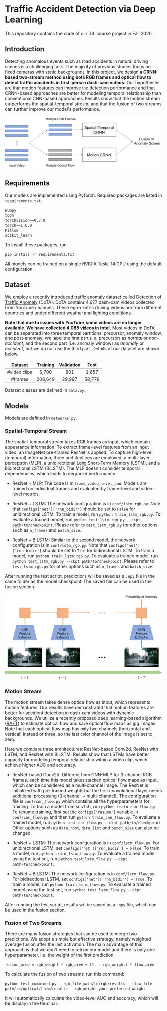 # Traffic Accident Detection via Deep Learning

This repository contains the code of our IDL course project in Fall 2020.


## Introduction

Detecting anomalous events such as road accidents in natural driving scenes is a challenging task. The majority of previous studies focus on fixed cameras with static backgrounds. In this project, we design **a CRNN-based two-stream method using both RGB frames and optical flow to detect traffic accidents in first-person dash-cam videos**. Our hypotheses are that motion features can improve the detection performance and that CRNN-based approaches are better for modeling temporal relationship than conventional CNN-based approaches. Results show that the motion stream outperforms the spatial-temporal stream, and that the fusion of two streams can further improve our model's performance.

![two-stream](imgs/crnn_twostream.png "CRNN-based two-stream method for traffic accident detection")

## Requirements

Our models are implemented using PyTorch. Required packages are listed in `requirements.txt`.

```
numpy
tqdm
torchvision==0.7.0
torch==1.6.0
Pillow
scikit_learn
```

To install these packages, run

```
pip install -r requirements.txt
```

All models can be trained on a single NVIDIA Tesla T4 GPU using the default configuration.

## Dataset

We employ a recently introduced traffic anomaly dataset called [Detection of Traffic Anomaly](https://github.com/MoonBlvd/Detection-of-Traffic-Anomaly "Detection of Traffic Anomaly Dataset") (DoTA). DoTA contains 4,677 dash-cam videos collected from YouTube channels. These ego-centric driving videos are from different countries and under different weather and lighting conditions.

**Note that due to issues with YouTube, some videos are no longer available. We have collected 4,085 videos in total.** Most videos in DoTA can be separated into three temporal partitions: precursor, anomaly window, and post-anomaly. We label the first part (i.e. precursor) as *normal* or *non-accident*, and the second part (i.e. anomaly window) as *anomaly* or *accident*, but we do not use the third part. Details of our dataset are shown below.

Dataset | Training | Validation | Test
:---: | :---: | :---: | :---:
\#video clips | 5,700 | 801 | 1,657
\#frames | 208,649 | 29,997 | 58,778

Dataset classes are defined in `data.py`.

## Models

Models are defined in `networks.py`.

### Spatial-Temporal Stream

The spatial-temporal stream takes RGB frames as input, which contain appearance information. To extract frame-level features from an input video, an ImageNet pre-trained ResNet is applied. To capture high-level (temporal) information, three architectures are employed: a multi-layer perceptron (MLP), a unidirectional Long Short-Term Memory (LSTM), and a bidirectional LSTM (BiLSTM). The MLP doesn't consider temporal dependencies, which leads to degraded performance.

* ResNet + MLP: The code is in `frame_video_level_cnn`. Models are trained on individual frames and evaluated by frame-level and video-level metrics.

* ResNet + LSTM: The network configuration is in `conf/lstm_rgb.py`. Note that `configs['net']['rnn_bidir']` should be set to `False` for unidirectional LSTM. To train a model, run `python train_lstm_rgb.py`. To evaluate a trained model, run `python test_lstm_rgb.py --ckpt path/to/checkpoint`. Please refer to `test_lstm_rgb.py` for other options such as `n_frames` and `batch_size`.

* ResNet + BiLSTM: Similar to the second model, the network configuration is in `conf/lstm_rgb.py`. Note that `configs['net']['rnn_bidir']` should be set to `True` for bidirectional LSTM. To train a model, run `python train_lstm_rgb.py`. To evaluate a trained model, run `python test_lstm_rgb.py --ckpt path/to/checkpoint`. Please refer to `test_lstm_rgb.py` for other options such as `n_frames` and `batch_size`.

After running the test script, predictions will be saved as a `.npy` file in the same folder as the model checkpoint. The saved file can be used in the fusion section.

![crnn](imgs/crnn.png "Convolutional Recurrent Neural Network (CRNN)")


### Motion Stream

The motion stream takes dense optical flow as input, which represents motion features. Our results have demonstrated that motion features are better for accident detection in dash-cam videos with dynamic backgrounds. We utilize a recently proposed deep learning-based algorithm ([RAFT](https://github.com/princeton-vl/RAFT)) to estimate optical flow and save optical flow maps as jpg images. Note that each optical flow map has only two channels (horizontal and vertical) instead of three, so the last color channel of the image is set to zero.

Here we compare three architectures: ResNet-based Conv2d, ResNet with LSTM, and ResNet with BiLSTM. Results show that LSTMs have better capacity for modeling temporal relationship within a video clip, which achieve higher AUC and accuracy.

* ResNet-based Conv2d: Different from CNN-MLP for 3-channel RGB frames, each time this model takes stacked optical flow maps as input, which can be considered as a multi-channel image. The ResNet is initialized with pre-trained weights but the first convolutional layer needs additional processing (3-channel -> multi-channel). The configuration file is `conf/cnn_flow.py` which contains all the hyperparameters for training. To train a model from scratch, run `python train_cnn_flow.py`. To resume training, first set the `configs['resume']` variable in `conf/cnn_flow.py` and then run `python train_cnn_flow.py`. To evaluate a trained model, run `python test_cnn_flow.py --ckpt path/to/checkpoint`. Other options such as `data_root`, `data_list` and `batch_size` can also be changed.

* ResNet + LSTM: The network configuration is in `conf/lstm_flow.py`. For unidirectional LSTM, set `configs['net']['rnn_bidir'] = False`. To train a model, run `python train_lstm_flow.py`. To evaluate a trained model using the test set, run `python test_lstm_flow.py --ckpt path/to/checkpoint`.

* ResNet + BiLSTM: The network configuration is in `conf/lstm_flow.py`. For bidirectional LSTM, set `configs['net']['rnn_bidir'] = True`. To train a model, run `python train_lstm_flow.py`. To evaluate a trained model using the test set, run `python test_lstm_flow.py --ckpt path/to/checkpoint`.

After running the test script, results will be saved as a `.npy` file, which can be used in the fusion section.


### Fusion of Two Streams

There are many fusion strategies that can be used to merge two predictions. We adopt a simple but effective strategy, namely weighted average fusion after the last activation. The main advantage of this approach is that we don't need to retrain our model and there is only one hyperparameter, i.e. the weight of the first prediction.

```
fusion_pred = rgb_weight * rgb_pred + (1. - rgb_weight) * flow_pred
```

To calculate the fusion of two streams, run this command:

```
python test_combined.py --rgb_file path/to/rgb/results --flow_file path/to/optical/flow/results --rgb_weight your_preferred_weight
```

It will automatically calculate the video-level AUC and accuracy, which will be display in the terminal.

